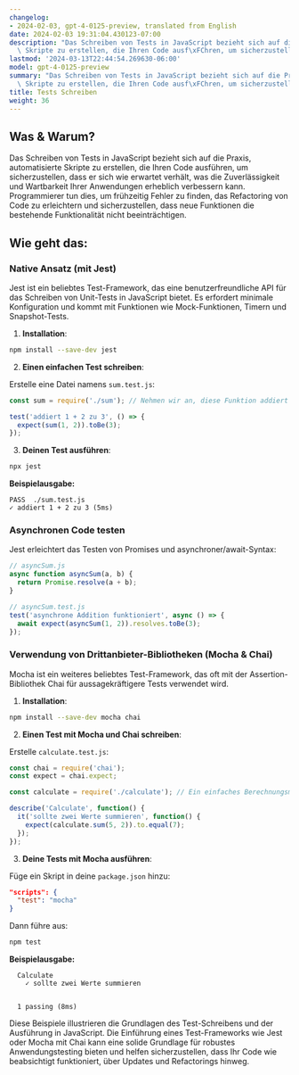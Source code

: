 ```yaml
---
changelog:
- 2024-02-03, gpt-4-0125-preview, translated from English
date: 2024-02-03 19:31:04.430123-07:00
description: "Das Schreiben von Tests in JavaScript bezieht sich auf die Praxis, automatisierte\
  \ Skripte zu erstellen, die Ihren Code ausf\xFChren, um sicherzustellen, dass\u2026"
lastmod: '2024-03-13T22:44:54.269630-06:00'
model: gpt-4-0125-preview
summary: "Das Schreiben von Tests in JavaScript bezieht sich auf die Praxis, automatisierte\
  \ Skripte zu erstellen, die Ihren Code ausf\xFChren, um sicherzustellen, dass\u2026"
title: Tests Schreiben
weight: 36
---
```


## Was & Warum?

Das Schreiben von Tests in JavaScript bezieht sich auf die Praxis, automatisierte Skripte zu erstellen, die Ihren Code ausführen, um sicherzustellen, dass er sich wie erwartet verhält, was die Zuverlässigkeit und Wartbarkeit Ihrer Anwendungen erheblich verbessern kann. Programmierer tun dies, um frühzeitig Fehler zu finden, das Refactoring von Code zu erleichtern und sicherzustellen, dass neue Funktionen die bestehende Funktionalität nicht beeinträchtigen.

## Wie geht das:

### Native Ansatz (mit Jest)

Jest ist ein beliebtes Test-Framework, das eine benutzerfreundliche API für das Schreiben von Unit-Tests in JavaScript bietet. Es erfordert minimale Konfiguration und kommt mit Funktionen wie Mock-Funktionen, Timern und Snapshot-Tests.

1. **Installation**:

```bash
npm install --save-dev jest
```

2. **Einen einfachen Test schreiben**:

Erstelle eine Datei namens `sum.test.js`:

```javascript
const sum = require('./sum'); // Nehmen wir an, diese Funktion addiert einfach zwei Zahlen

test('addiert 1 + 2 zu 3', () => {
  expect(sum(1, 2)).toBe(3);
});
```

3. **Deinen Test ausführen**:

```bash
npx jest
```

**Beispielausgabe:**

```plaintext
PASS  ./sum.test.js
✓ addiert 1 + 2 zu 3 (5ms)
```

### Asynchronen Code testen

Jest erleichtert das Testen von Promises und asynchroner/await-Syntax:

```javascript
// asyncSum.js
async function asyncSum(a, b) {
  return Promise.resolve(a + b);
}

// asyncSum.test.js
test('asynchrone Addition funktioniert', async () => {
  await expect(asyncSum(1, 2)).resolves.toBe(3);
});

```

### Verwendung von Drittanbieter-Bibliotheken (Mocha & Chai)

Mocha ist ein weiteres beliebtes Test-Framework, das oft mit der Assertion-Bibliothek Chai für aussagekräftigere Tests verwendet wird.

1. **Installation**:

```bash
npm install --save-dev mocha chai
```

2. **Einen Test mit Mocha und Chai schreiben**:

Erstelle `calculate.test.js`:

```javascript
const chai = require('chai');
const expect = chai.expect;

const calculate = require('./calculate'); // Ein einfaches Berechnungsmodul

describe('Calculate', function() {
  it('sollte zwei Werte summieren', function() {
    expect(calculate.sum(5, 2)).to.equal(7);
  });
});
```

3. **Deine Tests mit Mocha ausführen**:

Füge ein Skript in deine `package.json` hinzu:

```json
"scripts": {
  "test": "mocha"
}
```

Dann führe aus:

```bash
npm test
```

**Beispielausgabe:**

```plaintext
  Calculate
    ✓ sollte zwei Werte summieren


  1 passing (8ms)
```

Diese Beispiele illustrieren die Grundlagen des Test-Schreibens und der Ausführung in JavaScript. Die Einführung eines Test-Frameworks wie Jest oder Mocha mit Chai kann eine solide Grundlage für robustes Anwendungstesting bieten und helfen sicherzustellen, dass Ihr Code wie beabsichtigt funktioniert, über Updates und Refactorings hinweg.
